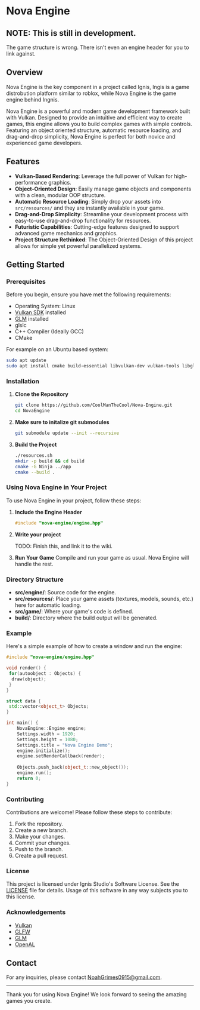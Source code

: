 # Nova Engine

## NOTE: This is still in development.
The game structure is wrong.
There isn't even an engine header for you to link against.

## Overview

Nova Engine is the key component in a project called Ignis, Ingis is a game distrobution platform similar to roblox, while Nova Engine is the game engine behind Ingnis.

Nova Engine is a powerful and modern game development framework built with Vulkan. Designed to provide an intuitive and efficient way to create games, this engine allows you to build complex games with simple controls. Featuring an object oriented structure, automatic resource loading, and drag-and-drop simplicity, Nova Engine is perfect for both novice and experienced game developers.

## Features

- **Vulkan-Based Rendering**: Leverage the full power of Vulkan for high-performance graphics.
- **Object-Oriented Design**: Easily manage game objects and components with a clean, modular OOP structure.
- **Automatic Resource Loading**: Simply drop your assets into `src/resources/` and they are instantly available in your game.
- **Drag-and-Drop Simplicity**: Streamline your development process with easy-to-use drag-and-drop functionality for resources.
- **Futuristic Capabilities**: Cutting-edge features designed to support advanced game mechanics and graphics.
- **Project Structure Rethinked**: The Object-Oriented Design of this project allows for simple yet powerful parallelized systems.

## Getting Started

### Prerequisites

Before you begin, ensure you have met the following requirements:
- Operating System: Linux
- [Vulkan SDK](https://vulkan.lunarg.com/sdk/home) installed
- [GLM](https://github.com/g-truc/glm) installed
- glslc
- C++ Compiler (Ideally GCC)
- CMake

For example on an Ubuntu based system:
```bash
sudo apt update
sudo apt install cmake build-essential libvulkan-dev vulkan-tools libglfw3 libglfw3-dev libglm-dev ninja-build
```

### Installation

1. **Clone the Repository**
   ```bash
   git clone https://github.com/CoolManTheCool/Nova-Engine.git
   cd NovaEngine
   ```

2. **Make sure to initalize git submodules**
   ```bash
   git submodule update --init --recursive
   ```

3. **Build the Project**
   ```bash
   ./resources.sh
   mkdir -p build && cd build
   cmake -G Ninja ../app
   cmake --build .
   ```

### Using Nova Engine in Your Project

To use Nova Engine in your project, follow these steps:

1. **Include the Engine Header**
   ```cpp
   #include "nova-engine/engine.hpp"
   ```

2. **Write your project**
 
   TODO: Finish this, and link it to the wiki.

4. **Run Your Game**
   Compile and run your game as usual. Nova Engine will handle the rest.

### Directory Structure

- **src/engine/**: Source code for the engine.
- **src/resources/**: Place your game assets (textures, models, sounds, etc.) here for automatic loading.
- **src/game/**: Where your game's code is defined.
- **build/**: Directory where the build output will be generated.

### Example

Here's a simple example of how to create a window and run the engine:

```cpp
#include "nova-engine/engine.hpp"

void render() {
 for(autoobject : Objects) {
  draw(object);
 }
}

struct data {
 std::vector<object_t> Objects;
}

int main() {
    NovaEngine::Engine engine;
    Settings.width = 1920;
    Settings.height = 1080;
    Settings.title = "Nova Engine Demo";
    engine.initialize();
    engine.setRenderCallback(render);
    
    Objects.push_back(object_t::new_object());
    engine.run();
    return 0;
}
```

### Contributing

Contributions are welcome! Please follow these steps to contribute:
1. Fork the repository.
2. Create a new branch.
3. Make your changes.
4. Commit your changes.
5. Push to the branch.
6. Create a pull request.

### License

This project is licensed under Ignis Studio's Software License. See the [LICENSE](LICENSE) file for details.
Usage of this software in any way subjects you to this license. 

### Acknowledgements

- [Vulkan](https://www.vulkan.org/)
- [GLFW](https://www.glfw.org/)
- [GLM](https://github.com/g-truc/glm)
- [OpenAL](https://www.openal.org/)

## Contact

For any inquiries, please contact [NoahGrimes0915@gmail.com](mailto:NoahGrimes0915@gmail.com).

---

Thank you for using Nova Engine! We look forward to seeing the amazing games you create.
